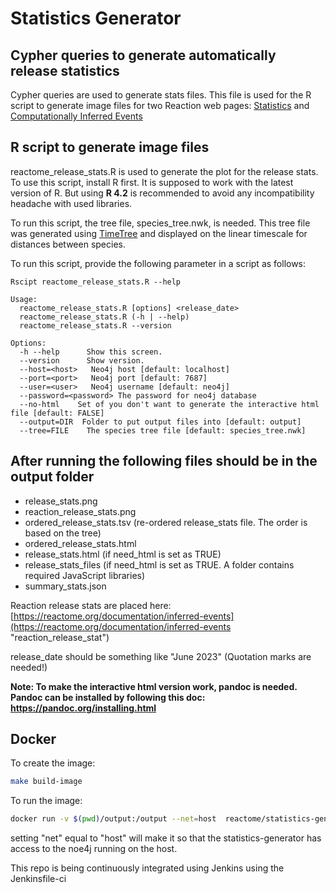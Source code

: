 # Statistics Generator

## Cypher queries to generate automatically release statistics

Cypher queries are used to generate stats files. This file is used for the R script to generate image files for two Reaction web pages: [Statistics](https://reactome.org/about/statistics "Statistics") and [Computationally Inferred Events](https://reactome.org/documentation/inferred-events "Computationally Inferred Events")

## R script to generate image files

reactome_release_stats.R is used to generate the plot for the release stats. To use this script, install R first. It is supposed to work with the latest version of R. But using **R 4.2** is recommended to avoid any incompatibility headache with used libraries. 

To run this script, the tree file, species_tree.nwk, is needed. This tree file was generated using [TimeTree](http://timetree.org "timetree") and displayed on the linear timescale for distances between species.

To run this script, provide the following parameter in a script as follows:

```
Rscipt reactome_release_stats.R --help
```

```
Usage:
  reactome_release_stats.R [options] <release_date>
  reactome_release_stats.R (-h | --help)
  reactome_release_stats.R --version

Options:
  -h --help      Show this screen.
  --version      Show version.
  --host=<host>   Neo4j host [default: localhost]
  --port=<port>   Neo4j port [default: 7687]
  --user=<user>   Neo4j username [default: neo4j]
  --password=<password> The password for neo4j database
  --no-html    Set of you don't want to generate the interactive html file [default: FALSE]
  --output=DIR  Folder to put output files into [default: output]
  --tree=FILE    The species tree file [default: species_tree.nwk]
```
## After running the following files should be in the output folder

- release_stats.png
- reaction_release_stats.png
- ordered_release_stats.tsv (re-ordered release_stats file. The order is based on the tree)
- ordered_release_stats.html
- release_stats.html (if need_html is set as TRUE)
- release_stats_files (if need_html is set as TRUE. A folder contains required JavaScript libraries)
- summary_stats.json



Reaction release stats are placed here: [https://reactome.org/documentation/inferred-events](https://reactome.org/documentation/inferred-events "reaction_release_stat")

release_date should be something like "June 2023" (Quotation marks are needed!)

**Note: To make the interactive html version work, pandoc is needed. Pandoc can be installed by following this doc: https://pandoc.org/installing.html**

## Docker

To create the image:

```bash
make build-image
```

To run the image:

```bash
docker run -v $(pwd)/output:/output --net=host  reactome/statistics-generator:1.0.0 /bin/bash -c 'Rscript reactome_release_stats.R "June 2023"'
```

setting "net" equal to "host" will make it so that the statistics-generator has access to the noe4j running on the host.

This repo is being continuously integrated using Jenkins using the Jenkinsfile-ci
